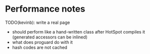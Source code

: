 # Performance notes

TODO(kevinb): write a real page

*   should perform like a hand-written class after HotSpot compiles it
    (generated accessors can be inlined)
*   what does proguard do with it
*   hash codes are not cached
